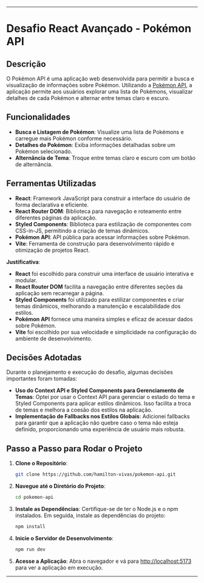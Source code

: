 
---

# Desafio React Avançado - Pokémon API

## Descrição

O Pokémon API  é uma aplicação web desenvolvida para permitir a busca e visualização de informações sobre Pokémon. Utilizando a [Pokémon API](https://pokeapi.co/), a aplicação permite aos usuários explorar uma lista de Pokémons, visualizar detalhes de cada Pokémon e alternar entre temas claro e escuro.

## Funcionalidades

- **Busca e Listagem de Pokémon**: Visualize uma lista de Pokémons e carregue mais Pokémon conforme necessário.
- **Detalhes do Pokémon**: Exiba informações detalhadas sobre um Pokémon selecionado.
- **Alternância de Tema**: Troque entre temas claro e escuro com um botão de alternância.

## Ferramentas Utilizadas

- **React**: Framework JavaScript para construir a interface do usuário de forma declarativa e eficiente.
- **React Router DOM**: Biblioteca para navegação e roteamento entre diferentes páginas da aplicação.
- **Styled Components**: Biblioteca para estilização de componentes com CSS-in-JS, permitindo a criação de temas dinâmicos.
- **Pokémon API**: API pública para acessar informações sobre Pokémon.
- **Vite**: Ferramenta de construção para desenvolvimento rápido e otimização de projetos React.

**Justificativa**:
- **React** foi escolhido para construir uma interface de usuário interativa e modular.
- **React Router DOM** facilita a navegação entre diferentes seções da aplicação sem recarregar a página.
- **Styled Components** foi utilizado para estilizar componentes e criar temas dinâmicos, melhorando a manutenção e escalabilidade dos estilos.
- **Pokémon API** fornece uma maneira simples e eficaz de acessar dados sobre Pokémon.
- **Vite** foi escolhido por sua velocidade e simplicidade na configuração do ambiente de desenvolvimento.

## Decisões Adotadas

Durante o planejamento e execução do desafio, algumas decisões importantes foram tomadas:

- **Uso do Context API e Styled Components para Gerenciamento de Temas**: Optei por usar o Context API para gerenciar o estado do tema e Styled Components para aplicar estilos dinâmicos. Isso facilita a troca de temas e melhora a coesão dos estilos na aplicação.
- **Implementação de Fallbacks nos Estilos Globais**: Adicionei fallbacks para garantir que a aplicação não quebre caso o tema não esteja definido, proporcionando uma experiência de usuário mais robusta.

## Passo a Passo para Rodar o Projeto

1. **Clone o Repositório**:
   ```bash
   git clone https://github.com/hamilton-vivas/pokemon-api.git
   ```

2. **Navegue até o Diretório do Projeto**:
   ```bash
   cd pokemon-api
   ```

3. **Instale as Dependências**:
   Certifique-se de ter o Node.js e o npm instalados. Em seguida, instale as dependências do projeto:
   ```bash
   npm install
   ```

4. **Inicie o Servidor de Desenvolvimento**:
   ```bash
   npm run dev
   ```

5. **Acesse a Aplicação**:
   Abra o navegador e vá para [http://localhost:5173](http://localhost:5173) para ver a aplicação em execução.
---
